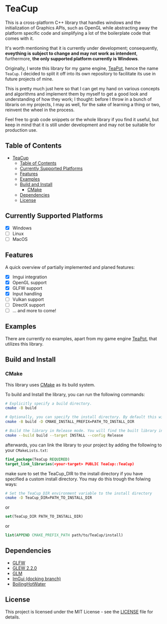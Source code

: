 # TeaCup
This is a cross-platform C++ library that handles windows and the initialization of Graphics APIs, such as OpenGL while abstracting away the platform specific code
and simplifying a lot of the boilerplate code that comes with it.

It's worth mentioning that it is currently under development; consequently, **eveything is subject to change and may not work as intendent**, furthermore, **the only supported platform currently is Windows**.

Originally, I wrote this library for my game engine, [TeaPot](https://github.com/NextLegacy/Engine), hence the name `TeaCup`. I decided to split it off into its own repository to facilitate its use in future projects of mine.

This is pretty much just here so that I can get my hand on various concepts and algorithms and implement them by myself to get a good look and understanding of how they work; I thought: before I throw in a bunch of libraris on my projects, I may as well, for the sake of learning a thing or two, reinvent the wheel in the process.

Feel free to grab code snippets or the whole library if you find it useful, but keep in mind that it is still under development and may not be suitable for production use.

## Table of Contents
- [TeaCup](#teacup)
  - [Table of Contents](#table-of-contents)
  - [Currently Supported Platforms](#currently-supported-platforms)
  - [Features](#features)
  - [Examples](#examples)
  - [Build and Install](#build-and-install)
    - [CMake](#cmake)
  - [Dependencies](#dependencies)
  - [License](#license)

## Currently Supported Platforms
- [X] Windows
- [ ] Linux
- [ ] MacOS

## Features

A quick overview of partially implemented and planed features:

- [X] Imgui integration
- [X] OpenGL support
- [X] GLFW support
- [X] Input handling
- [ ] Vulkan support  
- [ ] DirectX support
- [ ] ... and more to come!

## Examples
  
There are currently no examples, apart from my game engine [TeaPot](https://github.com/NextLegacy/Engine), that utilizes this library.

## Build and Install

### CMake

This library uses [CMake](https://cmake.org/) as its build system.

To build and Install the library, you can run the following commands:

```bash	
# Explicitly specify a build directory.
cmake -B build

# Optionally, you can specify the install directory. By default this will be set to "/usr/local" on UNIX, and "<SystemDrive>/Program Files/<ProjectName>" on Windows
cmake -B build -D CMAKE_INSTALL_PREFIX=PATH_TO_INSTALL_DIR

# Build the library in Release mode. You will find the built library in the `install` directory.
cmake --build build --target INSTALL --config Release
```

afterwards, you can link the library to your project by adding the following to your `CMakeLists.txt`:

```cmake
find_package(TeaCup REQUIRED)
target_link_libraries(<your-target> PUBLIC TeaCup::TeaCup)
```

make sure to set the TeaCup_DIR to the install directory if you have specified a custom install directory. You may do this trough the folwing ways:

```bash
# Set the TeaCup_DIR environment variable to the install directory
cmake -D TeaCup_DIR=PATH_TO_INSTALL_DIR
```
  
or

```cmake
set(TeaCup_DIR PATH_TO_INSTALL_DIR)
```

or

```cmake
list(APPEND CMAKE_PREFIX_PATH path/to/TeaCup/install)
```
## Dependencies

- [GLFW](https://github.com/glfw/glfw)
- [GLEW 2.2.0](https://github.com/nigels-com/glew/releases/tag/glew-2.2.0)
- [GLM](https://github.com/g-truc/glm)
- [ImGui (docking branch)](https://github.com/ocornut/imgui/tree/docking)
- [BoilingHotWater](https://github.com/NextLegacy/BoilingHotWater)

## License

This project is licensed under the MIT License - see the [LICENSE](LICENSE) file for details.